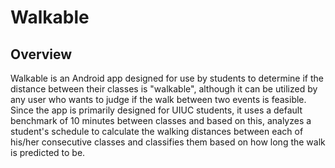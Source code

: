 # Walkable
## Overview
Walkable is an Android app designed for use by students to determine if the distance between their classes is "walkable", although it can be utilized by any user who wants to judge if the walk between two events is feasible. Since the app is primarily designed for UIUC students, it uses a default benchmark of 10 minutes between classes and based on this, analyzes a student's schedule to calculate the walking distances between each of his/her consecutive classes and classifies them based on how long the walk is predicted to be.
